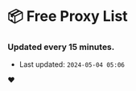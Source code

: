 # :package: Free Proxy List
### Updated every 15 minutes.

- Last updated: `2024-05-04 05:06`

:heart:
